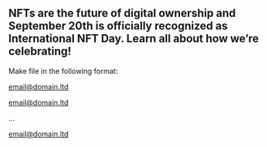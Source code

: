 ## NFTs are the future of digital ownership and September 20th is officially recognized as International NFT Day. Learn all about how we’re celebrating!

Make file in the following format:



email@domain.ltd

email@domain.ltd

...

email@domain.ltd
